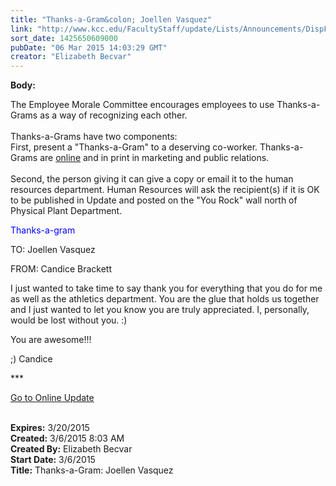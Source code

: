 ```yaml
---
title: "​Thanks-a-Gram&colon; Joellen Vasquez"
link: "http://www.kcc.edu/FacultyStaff/update/Lists/Announcements/DispForm.aspx?ID=1848"
sort_date: 1425650609000
pubDate: "06 Mar 2015 14:03:29 GMT"
creator: "Elizabeth Becvar"
---
```


<div><b>Body:</b> <div class="ExternalClass0460160931CF41B79CD119AAAED4018C"><p>The Employee Morale Committee encourages employees to use Thanks-a-Grams as a way of recognizing each other.<br /> <br />Thanks-a-Grams have two components:<br />First, present a &quot;Thanks-a-Gram&quot; to a deserving co-worker. Thanks-a-Grams are <a href="/FacultyStaff/documents/thanksagram.pdf">online</a> and in print in marketing and public relations.<br /> <br />Second, the person giving it can give a copy or email it to the human resources department. Human Resources will ask the recipient(s) if it is OK to be published in Update and posted on the &quot;You Rock&quot; wall north of Physical Plant Department.</p>
<p><span style="color:blue">Thanks-a-gram</span>  </p>
<p>TO: Joellen Vasquez</p>
<p>FROM: Candice Brackett</p>
<p>I just wanted to take time to say thank you for everything that you do for me as well as the athletics department. You are the glue that holds us together and I just wanted to let you know you are truly appreciated. I, personally, would be lost without you. :)</p>
<p>You are awesome!!! </p>
<p>;) Candice</p>
<p>***</p>
<p><a href="/FacultyStaff/update/Pages/dailyupdate.aspx">Go to Online Update</a><br /> <br /></p></div></div>
<div><b>Expires:</b> 3/20/2015</div>
<div><b>Created:</b> 3/6/2015 8:03 AM</div>
<div><b>Created By:</b> Elizabeth Becvar</div>
<div><b>Start Date:</b> 3/6/2015</div>
<div><b>Title:</b> ​Thanks-a-Gram: Joellen Vasquez</div>
